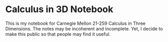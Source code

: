 # Calculus in 3D Notebook

This is my notebook for Carnegie Mellon 21-259 Calculus in Three Dimensions. The notes may be incoherent and incomplete. Yet, I decide to make this public so that people may find it useful.

